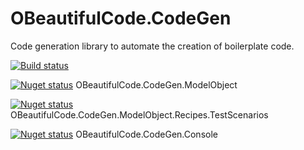 # OBeautifulCode.CodeGen
Code generation library to automate the creation of boilerplate code.

[![Build status](https://ci.appveyor.com/api/projects/status/0geiyokmim1jrvr7?svg=true)](https://ci.appveyor.com/project/SurajGupta/obeautifulcode-codegen)

[![Nuget status](https://img.shields.io/nuget/v/OBeautifulCode.CodeGen.ModelObject.svg)](https://www.nuget.org/packages/OBeautifulCode.CodeGen.ModelObject)  OBeautifulCode.CodeGen.ModelObject

[![Nuget status](https://img.shields.io/nuget/v/OBeautifulCode.CodeGen.ModelObject.Recipes.TestScenarios.svg)](https://www.nuget.org/packages/OBeautifulCode.CodeGen.ModelObject.Recipes.TestScenarios)  OBeautifulCode.CodeGen.ModelObject.Recipes.TestScenarios

[![Nuget status](https://img.shields.io/nuget/v/OBeautifulCode.CodeGen.Console.svg)](https://www.nuget.org/packages/OBeautifulCode.CodeGen.Console)  OBeautifulCode.CodeGen.Console
